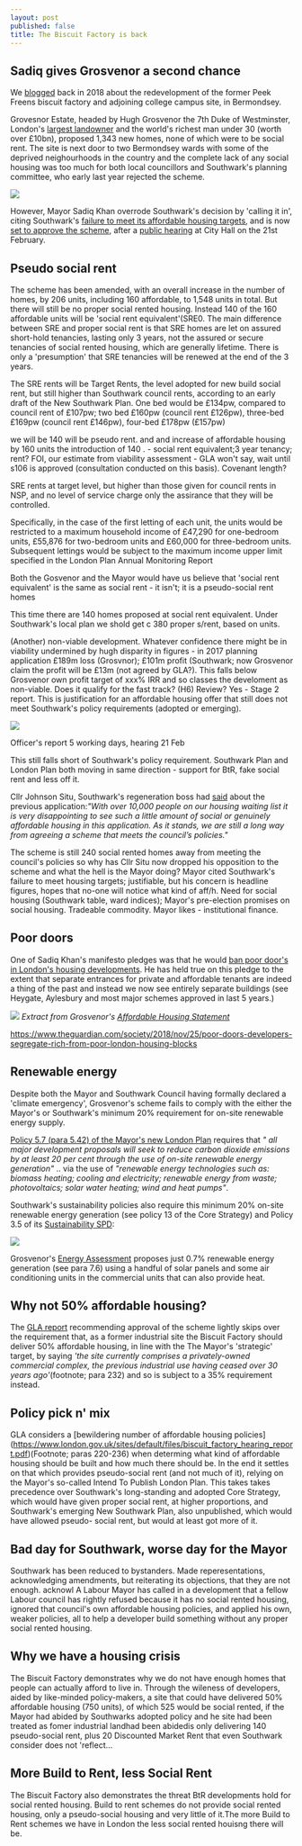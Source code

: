 ```yaml
---
layout: post
published: false
title: The Biscuit Factory is back
---
```


## Sadiq gives Grosvenor a second chance

We [blogged](http://35percent.org/2018-09-25-grosvenor-taking-the-biscuit-factory/) back in 2018 about the redevelopment of the former Peek Freens biscuit factory and adjoining college campus site, in Bermondsey.

Grovesnor Estate, headed by Hugh Grosvenor the 7th Duke of Westminster, London's [largest landowner](https://whoownsengland.org/2017/10/28/who-owns-central-london/) and the world's richest man under 30 (worth over £10bn), proposed 1,343 new homes, none of which were to be social rent. The site is next door to two Bermondsey wards with some of the deprived neighourhoods in the country and the complete lack of any social housing was too much for both local councillors and Southwark's planning committee, who early last year rejected the scheme.

![](http://35percent.org/img/biscuitfactory7.png)

However, Mayor Sadiq Khan overrode Southwark's decision by 'calling it in', citing Southwark's [failure to meet its affordable housing targets](https://www.london.gov.uk/sites/default/files/public%3A//public%3A//PAWS/media_id_458537///biscuit_factory_final_decision.pdf), and is now [set to approve the scheme](https://www.london.gov.uk/sites/default/files/biscuit_factory_hearing_report.pdf), after a [public hearing](https://www.london.gov.uk/what-we-do/planning/planning-applications-and-decisions/public-hearings/former-biscuit-factory-public-hearing-0) at City Hall on the 21st February.

## Pseudo social rent

The scheme has been amended, with an overall increase in the number of homes, by 206 units, including 160 affordable, to 1,548 units in total.  But there will still be no proper social rented housing. Instead 140 of the 160 affordable units will be 'social rent equivalent'(SRE0.  The main difference between SRE and proper social rent is that SRE homes are let on assured short-hold tenancies, lasting only 3 years, not the assured or secure tenancies of social rented housing, which are generally lifetime.  There is only a 'presumption' that SRE tenancies will be renewed at the end of the 3 years.

The SRE rents will be Target Rents, the level adopted for new build social rent, but still higher than Southwark council rents, according to an early draft of the New Southwark Plan.  One bed would be £134pw, compared to council rent of £107pw; two bed £160pw (council rent £126pw), three-bed £169pw (council rent £146pw), four-bed £178pw (£157pw)


we will be 140 will be pseudo rent. and and increase of affordable housing by 160 units the introduction of 140 . - social rent equivalent;3 year tenancy; rent? FOI, our estimate from viability assessment - GLA won't say, wait until s106 is approved (consultation conducted on this basis).  Covenant length?

SRE rents at target level, but higher than those given for council rents in NSP, and no level of service charge only the assirance that they will be controlled.

Specifically, in the case of the first letting of each unit, the units would be restricted to a maximum household income of £47,290 for one-bedroom units, £55,876 for two-bedroom units and £60,000 for three-bedroom units. Subsequent lettings would be subject to the maximum income upper limit specified in the London Plan Annual Monitoring Report

Both the Gosvenor and the Mayor would have us believe that 'social rent equivalent' is the same as social rent - it isn't; it is a pseudo-social rent homes


This time there are 140 homes proposed at social rent equivalent.  Under Southwark's local plan we shold get c 380 proper s/rent, based on units.

(Another) non-viable development. Whatever confidence there might be in viability undermined by hugh disparity in figures - in 2017 planning application £189m loss (Grosvnor); £101m profit (Southwark; now Grosvenor claim the profit will be £13m (not agreed by GLA?).  This falls below Grosvenor own profit target of xxx% IRR and so classes the develoment as  non-viable.  Does it qualify for the fast track? (H6) Review? Yes - Stage 2 report.  This is justification for an affordable housing offer that still does not meet Southwark's policy requirements (adopted or emerging).

![](http://35percent.org/img/biscuitoutputs.png)

Officer's report 5 working days, hearing 21 Feb 

This still falls short of Southwark's policy requirement. Southwark Plan and London Plan both moving in same direction - support for BtR, fake social rent and less off it.

Cllr Johnson Situ, Southwark's regeneration boss had [said](https://www.theguardian.com/money/2018/oct/26/grosvenor-1bn-bermondsey-build-to-rent-project-in-jeopardy-duke-of-westminster-property-group) about the previous application:_"With over 10,000 people on our housing waiting list it is very disappointing to see such a little amount of social or genuinely affordable housing in this application. As it stands, we are still a long way from agreeing a scheme that meets the council’s policies."_

The scheme is still 240 social rented homes away from meeting the council's policies so why has Cllr Situ now dropped his opposition to the scheme and what the hell is the Mayor doing?  Mayor cited Southwark's failure to meet housing targets; justifiable, but his concern is headline figures, hopes that no-one will notice what kind of aff/h. Need for social housing (Southwark table, ward indices); Mayor's pre-election promises on social housing. Tradeable commodity. Mayor likes - institutional finance.

## Poor doors
One of Sadiq Khan's manifesto pledges was that he would [ban poor door's in London's housing developments](https://www.theguardian.com/uk-news/2015/jul/23/sadiq-khan-pledges-ban-poor-doors-london-housing-developments-mayor). He has held true on this pledge to the extent that separate entrances for private and affordable tenants are indeed a thing of the past and instead we now see entirely separate buildings (see Heygate, Aylesbury and most major schemes approved in last 5 years.) 

![](http://35percent.org/img/grosvenorahextract.png)
*Extract from Grosvenor's [Affordable Housing Statement](http://35percent.org/img/grosvenorahstatement.pdf)*


https://www.theguardian.com/society/2018/nov/25/poor-doors-developers-segregate-rich-from-poor-london-housing-blocks



## Renewable energy
Despite both the Mayor and Southwark Council having formally declared a 'climate emergency', Grosvenor's scheme fails to comply with the either the Mayor's or Southwark's minimum 20% requirement for on-site renewable energy supply.

[Policy 5.7 (para 5.42) of the Mayor's new London Plan](https://www.london.gov.uk/what-we-do/planning/london-plan/current-london-plan/london-plan-chapter-five-londons-response/poli-6) requires that _" all major development proposals will seek to reduce carbon dioxide emissions by at least 20 per cent through the use of on-site renewable energy generation"_ .. via the use of _"renewable energy technologies such as: biomass heating; cooling and electricity; renewable energy from waste; photovoltaics; solar water heating; wind and heat pumps"_.  

Southwark's sustainability policies also require this minimum 20% on-site renewable energy generation (see policy 13 of the Core Strategy) and Policy 3.5 of its [Sustainability SPD](https://www.southwark.gov.uk/assets/attach/1820/Sustainable_Design_and_Construction_SPD.pdf):

![](http://35percent.org/img/sustainabilityspd.png)


Grosvenor's [Energy Assessment](http://35percent.org/img/EnergyAssessment.pdf) proposes just 0.7% renewable energy generation (see para 7.6) using a handful of solar panels and some air conditioning units in the commercial units that can also provide heat.

## Why not 50% affordable housing?

The [GLA report](https://www.london.gov.uk/sites/default/files/biscuit_factory_hearing_report.pdf) recommending approval of the scheme lightly skips over the requirement that, as a former industrial site the Biscuit Factory should deliver 50% affordable housing, in line with the The Mayor's 'strategic' target, by saying _'the site currently comprises a privately-owned commercial complex, the previous industrial use having ceased over 30 years ago'_(footnote; para 232) and so is subject to a 35% requirement instead.

## Policy pick n' mix

GLA considers a [bewildering number of affordable housing policies] (https://www.london.gov.uk/sites/default/files/biscuit_factory_hearing_report.pdf)(Footnote; paras 220-236) when determing what kind of affordable housing should be built and how much there should be.  In the end it settles on that which provides pseudo-social rent (and not much of it), relying on the Mayor's so-called Intend To Publish London Plan.  This takes takes precedence over Southwark's long-standing and adopted Core Strategy, which would have given proper social rent, at higher proportions, and Southwark's emerging New Southwark Plan, also unpublished, which would have allowed pseudo- social rent, but would at least got more of it.

## Bad day for Southwark, worse day for the Mayor

Southwark has been reduced to bystanders.  Made reperesentations, acknowledging amendments, but reiterating its objections, that they are not enough.   acknowl
A Labour Mayor has called in a development that a fellow Labour council has rightly refused because it has no social rented housing, ignored that council's own affordable housing policies, and applied his own, weaker policies, all to help a developer build something without any proper social rented housing.

## Why we have a housing crisis

The Biscuit Factory demonstrates why we do not have enough homes that people can actually afford to live in.
Through the wileness of developers, aided by like-minded policy-makers, a site that could have delivered 50% affordable housing (750 units), of which 525 would be social rented, if the Mayor had abided by Southwarks adopted policy and he site had been treated as fomer industrial landhad been abidedis only delivering 140 pseudo-social rent, plus 20 Discounted Market Rent that even Southwark consider does not 'reflect...

## More Build to Rent, less Social Rent

The Biscuit Factory also demonstrates the threat BtR developments hold for social rented housing.  Build to rent schemes do not provide social rented housing, only a pseudo-social housing and very little of it.The more Build to Rent schemes we have in London the less social rented houisng there will be.

